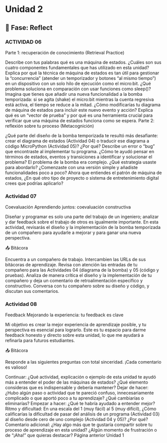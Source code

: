 # Unidad 2


## 🤔 Fase: Reflect
### ACTIVIDAD 06
Parte 1: recuperación de conocimiento (Retrieval Practice)

Describe con tus palabras qué es una máquina de estados. ¿Cuáles son sus cuatro componentes fundamentales que has utilizado en esta unidad?
Explica por qué la técnica de máquina de estados es tan útil para gestionar la “concurrencia” (atender un temporizador y botones “al mismo tiempo”) en un dispositivo con un solo hilo de ejecución como el micro:bit. ¿Qué problema soluciona en comparación con usar funciones como sleep()?
Imagina que tienes que añadir una nueva funcionalidad a la bomba temporizada: si se agita (shake) el micro:bit mientras la cuenta regresiva está activa, el tiempo se reduce a la mitad. ¿Cómo modificarías tu diagrama de máquina de estados para incluir este nuevo evento y acción?
Explica qué es un “vector de prueba” y por qué es una herramienta crucial para verificar que una máquina de estados funciona como se espera.
Parte 2: reflexión sobre tu proceso (Metacognición)

¿Qué parte del diseño de la bomba temporizada te resultó más desafiante: crear el diagrama de estados (Actividad 04) o traducir ese diagrama a código MicroPython (Actividad 05)? ¿Por qué?
Describe un error o “bug” que encontraste al implementar tu programa. ¿Cómo te ayudó pensar en términos de estados, eventos y transiciones a identificar y solucionar el problema?
El problema de la bomba era complejo. ¿Qué estrategia usaste para abordarlo? ¿Comenzaste con una versión simple y añadiste funcionalidades poco a poco?
Ahora que entiendes el patrón de máquina de estados, ¿En qué otro tipo de proyecto o sistema de entretenimiento digital crees que podrías aplicarlo?


### Actividad 07
Coevaluación
Aprendiendo juntos: coevaluación constructiva

Diseñar y programar es solo una parte del trabajo de un ingeniero; analizar y dar feedback sobre el trabajo de otros es igualmente importante. En esta actividad, revisarás el diseño y la implementación de la bomba temporizada de un compañero para ayudarle a mejorar y para ganar una nueva perspectiva.

📤 Bitácora

Encuentra a un compañero de trabajo.
Intercambien las URLs de sus bitácoras de aprendizaje.
Revisa con atención las entradas de tu compañero para las Actividades 04 (diagrama de la bomba) y 05 (código y pruebas).
Analiza de manera crítica el diseño y la implementación de tu compañero y deja un comentario de retroalimentación específico y constructivo.
Conversa con tu compañero sobre su diseño y código, y discutan sus comentarios.

### Actividad 08
Feedback
Mejorando la experiencia: tu feedback es clave

Mi objetivo es crear la mejor experiencia de aprendizaje posible, y tu perspectiva es esencial para lograrlo. Este es tu espacio para darme feedback honesto y directo sobre esta unidad, lo que me ayudará a refinarla para futuros estudiantes.

📤 Bitácora

Responde a las siguientes preguntas con total sinceridad. ¡Cada comentario es valioso!

Continuar: ¿Qué actividad, explicación o ejemplo de esta unidad te ayudó más a entender el poder de las máquinas de estados? ¿Qué elemento consideras que es indispensable y debería mantener?
Dejar de hacer: ¿Hubo algún paso o actividad que te pareció confuso, innecesariamente complicado o que aportó poco a tu aprendizaje? ¿Qué cambiarías o eliminarías?
Empezar a hacer: ¿Qué te habría ayudado a entender mejor?
Ritmo y dificultad: En una escala del 1 (muy fácil) al 5 (muy difícil), ¿Cómo calificarías la dificultad de pasar del análisis de un programa (Actividad 03) al diseño desde cero de uno complejo (Actividad 04 y 05)? ¿Por qué?
Comentario adicional: ¿Hay algo más que te gustaría compartir sobre tu proceso de aprendizaje en esta unidad? ¿Algún momento de frustración o de “¡Aha!” que quieras destacar?
Página anterior
Unidad 1

